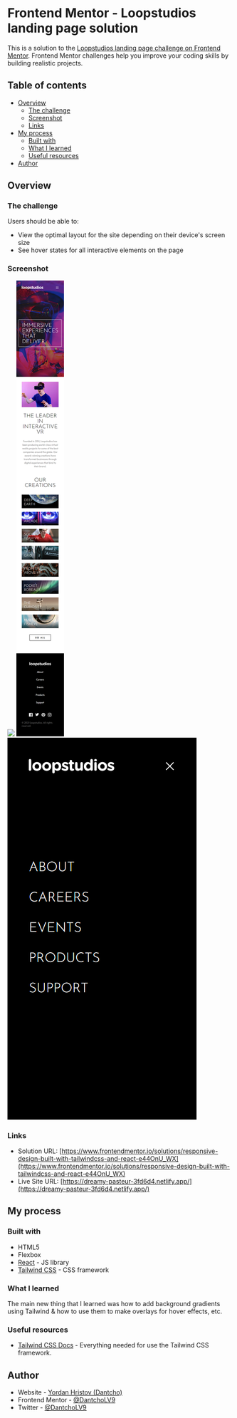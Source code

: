 # Frontend Mentor - Loopstudios landing page solution

This is a solution to the [Loopstudios landing page challenge on Frontend Mentor](https://www.frontendmentor.io/challenges/loopstudios-landing-page-N88J5Onjw). Frontend Mentor challenges help you improve your coding skills by building realistic projects.

## Table of contents

- [Overview](#overview)
  - [The challenge](#the-challenge)
  - [Screenshot](#screenshot)
  - [Links](#links)
- [My process](#my-process)
  - [Built with](#built-with)
  - [What I learned](#what-i-learned)
  - [Useful resources](#useful-resources)
- [Author](#author)

## Overview

### The challenge

Users should be able to:

- View the optimal layout for the site depending on their device's screen size
- See hover states for all interactive elements on the page

### Screenshot

![](./desktop.png)
![](./mobile.png)
![](./mobile-navigation.png)

### Links

- Solution URL: [https://www.frontendmentor.io/solutions/responsive-design-built-with-tailwindcss-and-react-e44OnU_WX](https://www.frontendmentor.io/solutions/responsive-design-built-with-tailwindcss-and-react-e44OnU_WX)
- Live Site URL: [https://dreamy-pasteur-3fd6d4.netlify.app/](https://dreamy-pasteur-3fd6d4.netlify.app/)

## My process

### Built with

- HTML5
- Flexbox
- [React](https://reactjs.org/) - JS library
- [Tailwind CSS](https://tailwindcss.com/) - CSS framework

### What I learned

The main new thing that I learned was how to add background gradients using Tailwind & how to use them to make overlays for hover effects, etc.

### Useful resources

- [Tailwind CSS Docs](https://tailwindcss.com/docs) - Everything needed for use the Tailwind CSS framework.

## Author

- Website - [Yordan Hristov (Dantcho)](https://www.dantcho.com/)
- Frontend Mentor - [@DantchoLV9](https://www.frontendmentor.io/profile/DantchoLV9)
- Twitter - [@DantchoLV9](https://twitter.com/DantchoLV9)
